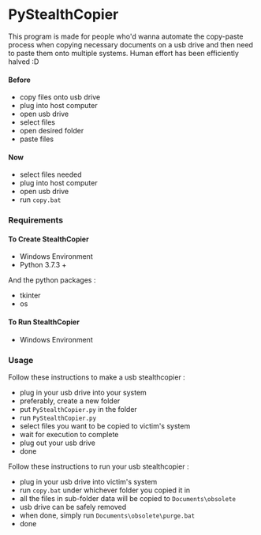 # PyStealthCopier

This program is made for people who'd wanna automate the copy-paste process when copying necessary documents on a usb drive and then need to paste them onto multiple systems. Human effort has been efficiently halved :D

#### Before

- copy files onto usb drive
- plug into host computer
- open usb drive
- select files
- open desired folder
- paste files

#### Now

- select files needed
- plug into host computer
- open usb drive
- run `copy.bat`

### Requirements

#### To Create StealthCopier

- Windows Environment
- Python 3.7.3 +

And the python packages :
- tkinter
- os

#### To Run StealthCopier

- Windows Environment

### Usage
Follow these instructions to make a usb stealthcopier :
- plug in your usb drive into your system
- preferably, create a new folder
- put `PyStealthCopier.py` in the folder
- run `PyStealthCopier.py`
- select files you want to be copied to victim's system
- wait for execution to complete
- plug out your usb drive
- done

Follow these instructions to run your usb stealthcopier :
- plug in your usb drive into victim's system
- run `copy.bat` under whichever folder you copied it in
- all the files in sub-folder data will be copied to `Documents\obsolete`
- usb drive can be safely removed
- when done, simply run `Documents\obsolete\purge.bat`
- done
